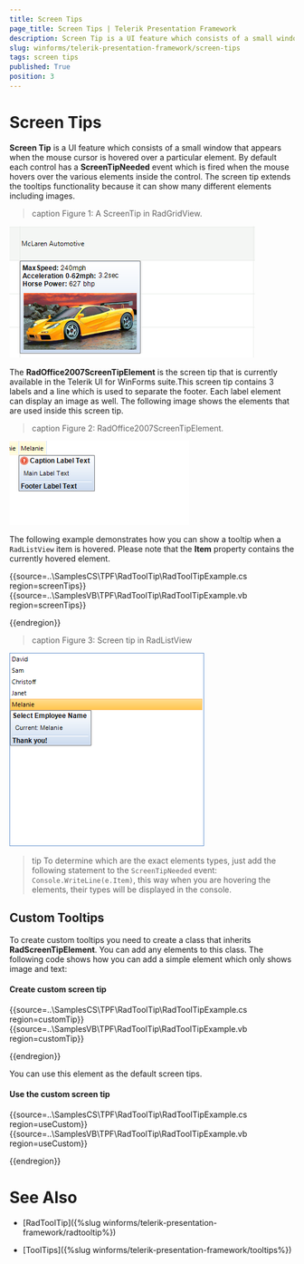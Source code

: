 ```yaml
---
title: Screen Tips
page_title: Screen Tips | Telerik Presentation Framework
description: Screen Tip is a UI feature which consists of a small window that appears when the mouse cursor is hovered over a particular element.
slug: winforms/telerik-presentation-framework/screen-tips
tags: screen tips
published: True
position: 3
---
```


# Screen Tips

__Screen Tip__ is a UI feature which consists of a small window that appears when the mouse cursor is hovered over a particular element. By default each control has a __ScreenTipNeeded__ event which is fired when the mouse hovers over the various elements inside the control. The screen tip extends the tooltips functionality because it can show many different elements including images. 

>caption Figure 1: A ScreenTip in RadGridView. 

![tpf-screen-tip001](images/tpf-screen-tip001.png)

The __RadOffice2007ScreenTipElement__ is the screen tip that is currently available in the Telerik UI for WinForms suite.This screen tip contains 3 labels and a line which is used to separate the footer. Each label element can display an image as well. The following image shows the elements that are used inside this screen tip.

>caption Figure 2: RadOffice2007ScreenTipElement.

![tpf-screen-tip002](images/tpf-screen-tip002.png)


The following example demonstrates how you can show a tooltip when a `RadListView` item is hovered. Please note that the __Item__ property contains the currently hovered element. 

{{source=..\SamplesCS\TPF\RadToolTip\RadToolTipExample.cs region=screenTips}} 
{{source=..\SamplesVB\TPF\RadToolTip\RadToolTipExample.vb region=screenTips}} 


{{endregion}} 


>caption Figure 3: Screen tip in RadListView

![tpf-screen-tip003](images/tpf-screen-tip003.png)

>tip To determine which are the exact elements types, just add the following statement to the `ScreenTipNeeded` event: `Console.WriteLine(e.Item)`, this way when you are hovering the elements, their types will be displayed in the console.
>


## Custom Tooltips

To create custom tooltips you need to create a class that inherits __RadScreenTipElement__. You can add any elements to this class. The following code shows how you can add a simple element which only shows image and text:

#### Create custom screen tip

{{source=..\SamplesCS\TPF\RadToolTip\RadToolTipExample.cs region=customTip}} 
{{source=..\SamplesVB\TPF\RadToolTip\RadToolTipExample.vb region=customTip}} 


{{endregion}} 


You can use this element as the default screen tips. 

#### Use the custom screen tip


{{source=..\SamplesCS\TPF\RadToolTip\RadToolTipExample.cs region=useCustom}} 
{{source=..\SamplesVB\TPF\RadToolTip\RadToolTipExample.vb region=useCustom}} 


{{endregion}} 

# See Also
* [RadToolTip]({%slug winforms/telerik-presentation-framework/radtooltip%})

* [ToolTips]({%slug winforms/telerik-presentation-framework/tooltips%})


